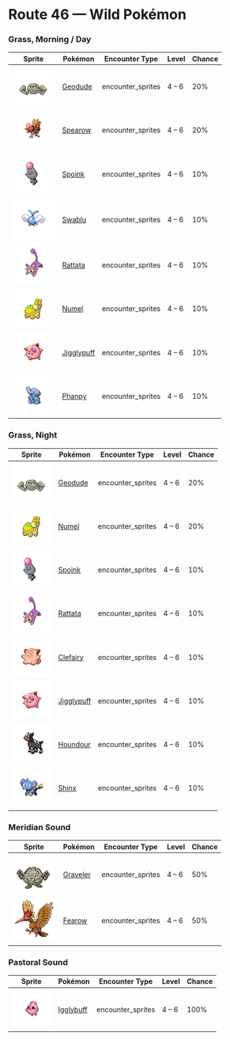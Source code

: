 # Route 46 — Wild Pokémon

### Grass, Morning / Day

| Sprite | Pokémon | Encounter Type | Level | Chance |
|:------:|---------|:--------------:|-------|--------|
| ![Geodude](../../assets/sprites/geodude/front.gif "Geodude: It uses its arms to steadily climb steep mountain paths. It swings its fists around if angered.") | [Geodude](../../pokemon/geodude.md) | encounter_sprites| 4 – 6 | 20% |
| ![Spearow](../../assets/sprites/spearow/front.gif "Spearow: Very protective of its territory, it flaps its short wings busily to dart around at high speed.") | [Spearow](../../pokemon/spearow.md) | encounter_sprites| 4 – 6 | 20% |
| ![Spoink](../../assets/sprites/spoink/front.gif "Spoink: It bounces around on its tail to keep its heart pumping. It carries a pearl from CLAMPERL on its head.") | [Spoink](../../pokemon/spoink.md) | encounter_sprites| 4 – 6 | 10% |
| ![Swablu](../../assets/sprites/swablu/front.gif "Swablu: Its wings bring cottony clouds to mind. It grooms with springwater and loves to sit on heads.") | [Swablu](../../pokemon/swablu.md) | encounter_sprites| 4 – 6 | 10% |
| ![Rattata](../../assets/sprites/rattata/front.gif "Rattata: Living wherever there is food available, it ceaselessly scavenges for edibles the entire day.") | [Rattata](../../pokemon/rattata.md) | encounter_sprites| 4 – 6 | 10% |
| ![Numel](../../assets/sprites/numel/front.gif "Numel: The flaming magma it stores in the hump on its back is the source of its tremendous power.") | [Numel](../../pokemon/numel.md) | encounter_sprites| 4 – 6 | 10% |
| ![Jigglypuff](../../assets/sprites/jigglypuff/front.gif "Jigglypuff: Looking into its cute, round eyes causes it to sing a relaxing melody, inducing its enemies to sleep.") | [Jigglypuff](../../pokemon/jigglypuff.md) | encounter_sprites| 4 – 6 | 10% |
| ![Phanpy](../../assets/sprites/phanpy/front.gif "Phanpy: As a sign of affection, it bumps with its snout. However, it is so strong, it may send you flying.") | [Phanpy](../../pokemon/phanpy.md) | encounter_sprites| 4 – 6 | 10% |

### Grass, Night

| Sprite | Pokémon | Encounter Type | Level | Chance |
|:------:|---------|:--------------:|-------|--------|
| ![Geodude](../../assets/sprites/geodude/front.gif "Geodude: It uses its arms to steadily climb steep mountain paths. It swings its fists around if angered.") | [Geodude](../../pokemon/geodude.md) | encounter_sprites| 4 – 6 | 20% |
| ![Numel](../../assets/sprites/numel/front.gif "Numel: The flaming magma it stores in the hump on its back is the source of its tremendous power.") | [Numel](../../pokemon/numel.md) | encounter_sprites| 4 – 6 | 20% |
| ![Spoink](../../assets/sprites/spoink/front.gif "Spoink: It bounces around on its tail to keep its heart pumping. It carries a pearl from CLAMPERL on its head.") | [Spoink](../../pokemon/spoink.md) | encounter_sprites| 4 – 6 | 10% |
| ![Rattata](../../assets/sprites/rattata/front.gif "Rattata: Living wherever there is food available, it ceaselessly scavenges for edibles the entire day.") | [Rattata](../../pokemon/rattata.md) | encounter_sprites| 4 – 6 | 10% |
| ![Clefairy](../../assets/sprites/clefairy/front.gif "Clefairy: Its adorable behavior and cry make it highly popular. However, this cute Pokémon is rarely found.") | [Clefairy](../../pokemon/clefairy.md) | encounter_sprites| 4 – 6 | 10% |
| ![Jigglypuff](../../assets/sprites/jigglypuff/front.gif "Jigglypuff: Looking into its cute, round eyes causes it to sing a relaxing melody, inducing its enemies to sleep.") | [Jigglypuff](../../pokemon/jigglypuff.md) | encounter_sprites| 4 – 6 | 10% |
| ![Houndour](../../assets/sprites/houndour/front.gif "Houndour: To corner prey, they check each other’s location using barks that only they can understand.") | [Houndour](../../pokemon/houndour.md) | encounter_sprites| 4 – 6 | 10% |
| ![Shinx](../../assets/sprites/shinx/front.gif "Shinx: The extension and contraction of its muscles generates electricity. Its fur glows when it’s in trouble.") | [Shinx](../../pokemon/shinx.md) | encounter_sprites| 4 – 6 | 10% |

### Meridian Sound

| Sprite | Pokémon | Encounter Type | Level | Chance |
|:------:|---------|:--------------:|-------|--------|
| ![Graveler](../../assets/sprites/graveler/front.gif "Graveler: A slow walker, it rolls to move. It pays no attention to any object that happens to be in its path.") | [Graveler](../../pokemon/graveler.md) | encounter_sprites| 4 – 6 | 50% |
| ![Fearow](../../assets/sprites/fearow/front.gif "Fearow: It cleverly uses its thin, long beak to pluck and eat small insects that hide under the ground.") | [Fearow](../../pokemon/fearow.md) | encounter_sprites| 4 – 6 | 50% |

### Pastoral Sound

| Sprite | Pokémon | Encounter Type | Level | Chance |
|:------:|---------|:--------------:|-------|--------|
| ![Igglybuff](../../assets/sprites/igglybuff/front.gif "Igglybuff: Its extremely flexible and elastic body makes it bounce continuously--anytime, anywhere.") | [Igglybuff](../../pokemon/igglybuff.md) | encounter_sprites| 4 – 6 | 100% |


